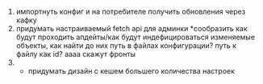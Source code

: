 1) импортнуть конфиг и на потребителе получить обновления через кафку
2) придумать настраиваемый fetch api для админки *сообразить как будут проходить апдейты/как будут индефицироваться изменяемые объекты, как найти до них путь в файлах конфигурации? путь к файлу как id? aaaa скажут фронты
3) * придумать дизайн с кешем большего количества настроек
